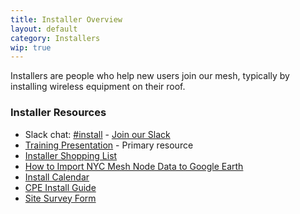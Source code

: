 ```yaml
---
title: Installer Overview
layout: default
category: Installers
wip: true
---
```


Installers are people who help new users join our mesh, typically by installing wireless equipment on their roof.

### Installer Resources
- Slack chat: [#install](https://nycmesh.slack.com/app_redirect?channel=install) - [Join our Slack](http://slack.nycmesh.net/)
- [Training Presentation](https://drive.google.com/open?id=1tIi4QSxitKx6un9pPfzCNJnribGZKAK1y9t8FtPl0gg) - Primary resource
- [Installer Shopping List](https://nycmesh.slack.com/archives/G0FS2EVSQ/p1522292807000071)
- [How to Import NYC Mesh Node Data to Google Earth](https://nycmesh.slack.com/files/U51M5UP6F/F5VEK2UCR/nycmesh-google-earth-kml-howto.m4v)
- [Install Calendar](https://goo.gl/1tGsjZ)
- [CPE Install Guide](https://nycmesh.net/cpe)
- [Site Survey Form](https://goo.gl/forms/nq1UXX3UHPaGAZLy1)
